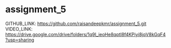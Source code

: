 # assignment_5

GITHUB_LINK: https://github.com/raisandeepkmr/assignment_5.git
VIDEO_LINK: https://drive.google.com/drive/folders/1q9I_ieoHe8qptl8f4KPiyi8jqV8kGqF4?usp=sharing
